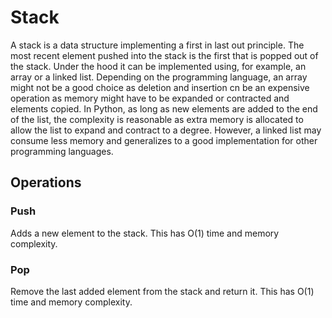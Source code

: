 # Stack

A stack is a data structure implementing a first in last out principle. The most recent element pushed into the stack is the first that is popped out of the stack. Under the hood it can be implemented using, for example, an array or a linked list. Depending on the programming language, an array might not be a good choice as deletion and insertion cn be an expensive operation as memory might have to be expanded or contracted and elements copied. In Python, as long as new elements are added to the end of the list, the complexity is reasonable as extra memory is allocated to allow the list to expand and contract to a degree. However, a linked list may consume less memory and generalizes to a good implementation for other programming languages.

## Operations

### Push

Adds a new element to the stack. This has O(1) time and memory complexity.

### Pop

Remove the last added element from the stack and return it. This has O(1) time and memory complexity.
